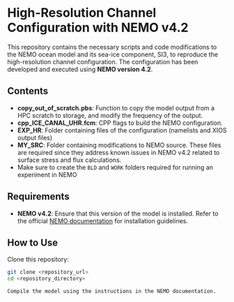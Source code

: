 

# High-Resolution Channel Configuration with NEMO v4.2

This repository contains the necessary scripts and code modifications to the NEMO ocean model and its sea-ice component, SI3, to reproduce the high-resolution channel configuration. The configuration has been developed and executed using **NEMO version 4.2**.

## Contents

- **copy\_out\_of\_scratch.pbs**: Function to copy the model output from a HPC scratch to storage, and modify the frequency of the output.
- **cpp\_ICE\_CANAL\_UHR.fcm**: CPP flags to build the NEMO configuration.
- **EXP\_HR**: Folder containing files of the configuration (namelists and XIOS output files)
- **MY\_SRC**: Folder containing modifications to NEMO source. These files are required since they  address known issues in NEMO v4.2 related to surface stress and flux calculations.
- Make sure to create the `BLD` and `WORK` folders required for running an experiment in NEMO


## Requirements
- **NEMO v4.2**: Ensure that this version of the model is installed. Refer to the official [NEMO documentation](https://www.nemo-ocean.eu) for installation guidelines.

## How to Use
Clone this repository:
   ```bash
   git clone <repository_url>
   cd <repository_directory>

Compile the model using the instructions in the NEMO documentation. 

